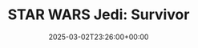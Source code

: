 ---
date: 2025-03-02T23:26:00+00:00
title: "STAR WARS Jedi: Survivor"
platform: "PlayStation"
label: "Platinum"
artwork: "/assets/images/posts/games/star-wars-jedi-survivor.jpg"
---